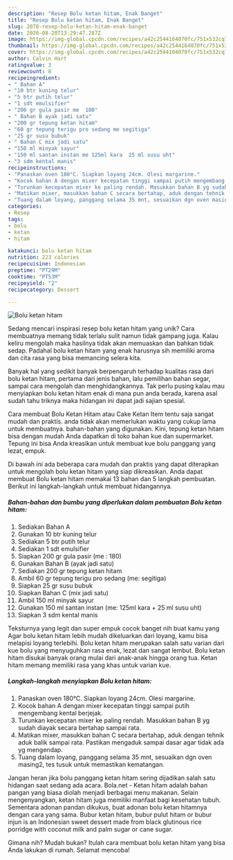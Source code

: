 ```yaml
---
description: "Resep Bolu ketan hitam, Enak Banget"
title: "Resep Bolu ketan hitam, Enak Banget"
slug: 2078-resep-bolu-ketan-hitam-enak-banget
date: 2020-08-20T13:29:47.287Z
image: https://img-global.cpcdn.com/recipes/a42c2544164070fc/751x532cq70/bolu-ketan-hitam-foto-resep-utama.jpg
thumbnail: https://img-global.cpcdn.com/recipes/a42c2544164070fc/751x532cq70/bolu-ketan-hitam-foto-resep-utama.jpg
cover: https://img-global.cpcdn.com/recipes/a42c2544164070fc/751x532cq70/bolu-ketan-hitam-foto-resep-utama.jpg
author: Calvin Hart
ratingvalue: 3
reviewcount: 8
recipeingredient:
- " Bahan A"
- "10 btr kuning telur"
- "5 btr putih telur"
- "1 sdt emulsifier"
- "200 gr gula pasir me  180"
- " Bahan B ayak jadi satu"
- "200 gr tepung ketan hitam"
- "60 gr tepung terigu pro sedang me segitiga"
- "25 gr susu bubuk"
- " Bahan C mix jadi satu"
- "150 ml minyak sayur"
- "150 ml santan instan me 125ml kara  25 ml susu uht"
- "3 sdm kental manis"
recipeinstructions:
- "Panaskan oven 180°C. Siapkan loyang 24cm. Olesi margarine."
- "Kocok bahan A dengan mixer kecepatan tinggi sampai putih mengembang kental berjejak."
- "Turunkan kecepatan mixer ke paling rendah. Masukkan bahan B yg sudah diayak secara bertahap sampai rata."
- "Matikan mixer, masukkan bahan C secara bertahap, aduk dengan tehnik aduk balik sampai rata. Pastikan mengaduk sampai dasar agar tidak ada yg mengendap."
- "Tuang dalam loyang, panggang selama 35 mnt, sesuaikan dgn oven masing2, tes tusuk untuk memastikan kematangan."
categories:
- Resep
tags:
- bolu
- ketan
- hitam

katakunci: bolu ketan hitam 
nutrition: 223 calories
recipecuisine: Indonesian
preptime: "PT29M"
cooktime: "PT53M"
recipeyield: "2"
recipecategory: Dessert

---
```



![Bolu ketan hitam](https://img-global.cpcdn.com/recipes/a42c2544164070fc/751x532cq70/bolu-ketan-hitam-foto-resep-utama.jpg)

Sedang mencari inspirasi resep bolu ketan hitam yang unik? Cara membuatnya memang tidak terlalu sulit namun tidak gampang juga. Kalau keliru mengolah maka hasilnya tidak akan memuaskan dan bahkan tidak sedap. Padahal bolu ketan hitam yang enak harusnya sih memiliki aroma dan cita rasa yang bisa memancing selera kita.

Banyak hal yang sedikit banyak berpengaruh terhadap kualitas rasa dari bolu ketan hitam, pertama dari jenis bahan, lalu pemilihan bahan segar, sampai cara mengolah dan menghidangkannya. Tak perlu pusing kalau mau menyiapkan bolu ketan hitam enak di mana pun anda berada, karena asal sudah tahu triknya maka hidangan ini dapat jadi sajian spesial.

Cara membuat Bolu Ketan Hitam atau Cake Ketan Item tentu saja sangat mudah dan praktis. anda tidak akan memerlukan waktu yang cukup lama untuk membuatnya. bahan-bahan yang digunakan. Kini, tepung ketan hitam bisa dengan mudah Anda dapatkan di toko bahan kue dan supermarket. Tepung ini bisa Anda kreasikan untuk membuat kue bolu panggang yang lezat, empuk.


Di bawah ini ada beberapa cara mudah dan praktis yang dapat diterapkan untuk mengolah bolu ketan hitam yang siap dikreasikan. Anda dapat membuat Bolu ketan hitam memakai 13 bahan dan 5 langkah pembuatan. Berikut ini langkah-langkah untuk membuat hidangannya.

<!--inarticleads1-->

##### Bahan-bahan dan bumbu yang diperlukan dalam pembuatan Bolu ketan hitam:

1. Sediakan  Bahan A
1. Gunakan 10 btr kuning telur
1. Sediakan 5 btr putih telur
1. Sediakan 1 sdt emulsifier
1. Siapkan 200 gr gula pasir (me : 180)
1. Gunakan  Bahan B (ayak jadi satu)
1. Sediakan 200 gr tepung ketan hitam
1. Ambil 60 gr tepung terigu pro sedang (me: segitiga)
1. Siapkan 25 gr susu bubuk
1. Siapkan  Bahan C (mix jadi satu)
1. Ambil 150 ml minyak sayur
1. Gunakan 150 ml santan instan (me: 125ml kara + 25 ml susu uht)
1. Siapkan 3 sdm kental manis


Teksturnya yang legit dan super empuk cocok banget nih buat kamu yang Agar bolu ketan hitam lebih mudah dikeluarkan dari loyang, kamu bisa melapisi loyang terlebihi. Bolu ketan hitam merupakan salah satu varian dari kue bolu yang menyuguhkan rasa enak, lezat dan sangat lembut. Bolu ketan hitam disukai banyak orang mulai dari anak-anak hingga orang tua. Ketan hitam memang memiliki rasa yang khas untuk varian kue. 

<!--inarticleads2-->

##### Langkah-langkah menyiapkan Bolu ketan hitam:

1. Panaskan oven 180°C. Siapkan loyang 24cm. Olesi margarine.
1. Kocok bahan A dengan mixer kecepatan tinggi sampai putih mengembang kental berjejak.
1. Turunkan kecepatan mixer ke paling rendah. Masukkan bahan B yg sudah diayak secara bertahap sampai rata.
1. Matikan mixer, masukkan bahan C secara bertahap, aduk dengan tehnik aduk balik sampai rata. Pastikan mengaduk sampai dasar agar tidak ada yg mengendap.
1. Tuang dalam loyang, panggang selama 35 mnt, sesuaikan dgn oven masing2, tes tusuk untuk memastikan kematangan.


Jangan heran jika bolu panggang ketan hitam sering dijadikan salah satu hidangan saat sedang ada acara. Bola.net - Ketan hitam adalah bahan pangan yang biasa diolah menjadi berbagai menu makanan. Selain mengenyangkan, ketan hitam juga memiliki manfaat bagi kesehatan tubuh. Sementara adonan pandan dikukus, buat adonan bolu ketan hitamnya dengan cara yang sama. Bubur ketan hitam, bubur pulut hitam or bubur injun is an Indonesian sweet dessert made from black glutinous rice porridge with coconut milk and palm sugar or cane sugar. 

Gimana nih? Mudah bukan? Itulah cara membuat bolu ketan hitam yang bisa Anda lakukan di rumah. Selamat mencoba!
